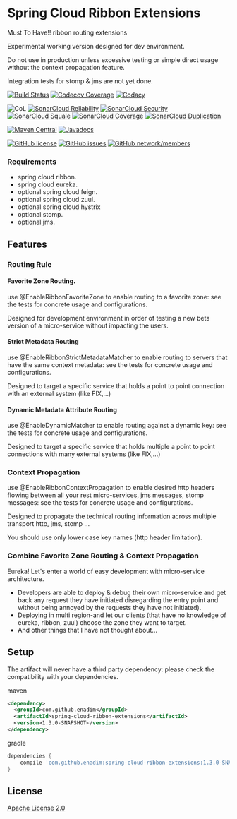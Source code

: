 # Spring Cloud Ribbon Extensions
Must To Have!! ribbon routing extensions

Experimental working version designed for dev environment.

Do not use in production unless excessive testing or simple direct usage without the context propagation feature.

Integration tests for stomp & jms are not yet done.

[![Build Status](https://travis-ci.org/enadim/spring-cloud-ribbon-extensions.svg?branch=develop)](https://travis-ci.org/enadim/spring-cloud-ribbon-extensions)
[![Codecov Coverage](https://codecov.io/gh/enadim/spring-cloud-ribbon-extensions/branch/develop/graph/badge.svg)](https://codecov.io/gh/enadim/spring-cloud-ribbon-extensions)
[![Codacy](https://api.codacy.com/project/badge/Grade/bf7e3455f2894da19b1e250173c9ace1)](https://www.codacy.com/app/enadim/spring-cloud-ribbon-extensions?utm_source=github.com&amp;utm_medium=referral&amp;utm_content=enadim/spring-cloud-ribbon-extensions&amp;utm_campaign=Badge_Grade)

![CoL](https://tokei.rs/b1/github/enadim/spring-cloud-ribbon-extensions)
[![SonarCloud Reliability](https://sonarcloud.io/api/badges/measure?key=enadim:spring-cloud-ribbon-extensions:develop&metric=reliability_rating)](https://sonarcloud.io/component_measures?id=enadim%3Aspring-cloud-ribbon-extensions%3Adevelop&metric=reliability_rating)
[![SonarCloud Security](https://sonarcloud.io/api/badges/measure?key=enadim:spring-cloud-ribbon-extensions:develop&metric=security_rating)](https://sonarcloud.io/component_measures?id=enadim%3Aspring-cloud-ribbon-extensions%3Adevelop&metric=security_rating)
[![SonarCloud Squale](https://sonarcloud.io/api/badges/measure?key=enadim:spring-cloud-ribbon-extensions:develop&metric=sqale_rating)](https://sonarcloud.io/component_measures?id=enadim%3Aspring-cloud-ribbon-extensions%3Adevelop&metric=sqale_rating)
[![SonarCloud Coverage](https://sonarcloud.io/api/badges/measure?key=enadim:spring-cloud-ribbon-extensions:develop&metric=coverage)](https://sonarcloud.io/component_measures?id=enadim%3Aspring-cloud-ribbon-extensions%3Adevelop&metric=Coverage)
[![SonarCloud Duplication](https://sonarcloud.io/api/badges/measure?key=enadim:spring-cloud-ribbon-extensions:develop&metric=duplicated_lines_density)](https://sonarcloud.io/component_measures?id=enadim%3Aspring-cloud-ribbon-extensions%3Adevelop&metric=Duplications)

[![Maven Central](https://img.shields.io/maven-central/v/enadim/spring-cloud-ribbon-extensions.svg)](http://search.maven.org/#artifactdetails%7Ccom.github.enadim%7Cspring-cloud-ribbon-extensions%7C1.3.0-SNAPSHOT%7C)
[![Javadocs](http://www.javadoc.io/badge/com.github.enadim/spring-cloud-ribbon-extensions/1.3.0-SNAPSHOT.svg)](http://www.javadoc.io/doc/com.github.enadim/spring-cloud-ribbon-extensions/1.3.0-SNAPSHOT)

[![GitHub license](https://img.shields.io/github/license/enadim/spring-cloud-ribbon-extensions.svg)](https://github.com/enadim/spring-cloud-ribbon-extensions/develop/LICENSE)
[![GitHub issues](https://img.shields.io/github/issues/enadim/spring-cloud-ribbon-extensions.svg)](https://github.com/enadim/spring-cloud-ribbon-extensions/issues)
[![GitHub network/members](https://img.shields.io/github/forks/enadim/spring-cloud-ribbon-extensions.svg)](https://github.com/enadim/spring-cloud-ribbon-extensions/network/members)

### Requirements
* spring cloud ribbon.
* spring cloud eureka.
* optional spring cloud feign.
* optional spring cloud zuul.
* optional spring cloud hystrix
* optional stomp.
* optional jms.


## Features

### Routing Rule
#### Favorite Zone Routing.
use @EnableRibbonFavoriteZone to enable routing to a favorite zone: see the tests for concrete usage and configurations.

Designed for development environment in order of testing a new beta version of a micro-service without impacting the users.

#### Strict Metadata Routing
use @EnableRibbonStrictMetadataMatcher to enable routing to servers that have the same context metadata: see the tests for concrete usage and configurations.

Designed to target a specific service that holds a point to point connection with an external system (like FIX,...)


#### Dynamic Metadata Attribute Routing
use @EnableDynamicMatcher to enable routing against a dynamic key: see the tests for concrete usage and configurations.

Designed to target a specific service that holds multiple a point to point connections with many external systems (like FIX,...)

### Context Propagation
use @EnableRibbonContextPropagation to enable desired http headers flowing between all your rest micro-services, jms messages, stomp messages: see the tests for concrete usage and configurations.

Designed to propagate the technical routing information across multiple transport http, jms, stomp ...

You should use only lower case key names (http header limitation).

### Combine Favorite Zone Routing & Context Propagation
Eureka! Let's enter a world of easy development with micro-service architecture.
* Developers are able to deploy & debug their own micro-service and get back any request they have initiated disregarding the entry point and without being annoyed by the requests they have not initiated).
* Deploying in multi region-and let our clients (that have no knowledge of eureka, ribbon, zuul) choose the zone they want to target.
* And other things that I have not thought about...

## Setup
The artifact will never have a third party dependency: please check the compatibility with your dependencies.

maven
```xml
<dependency>
  <groupId>com.github.enadim</groupId>
  <artifactId>spring-cloud-ribbon-extensions</artifactId>
  <version>1.3.0-SNAPSHOT</version>
</dependency>
```

gradle
```gradle
dependencies {
    compile 'com.github.enadim:spring-cloud-ribbon-extensions:1.3.0-SNAPSHOT'
}
```

## License

[Apache License 2.0](https://www.apache.org/licenses/LICENSE-2.0)
